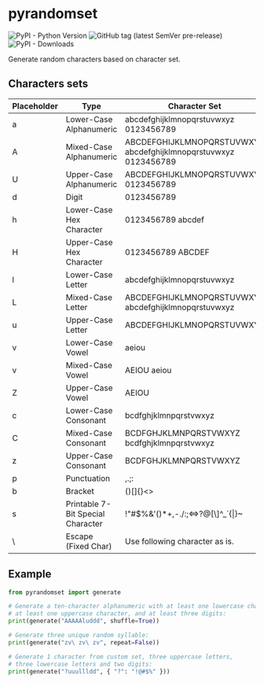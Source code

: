 pyrandomset
===========
![PyPI - Python Version](https://img.shields.io/pypi/pyversions/pyrandomset)
![GitHub tag (latest SemVer pre-release)](https://img.shields.io/github/v/tag/nokcode/pyrandomset?include_prereleases&label=version)
![PyPI - Downloads](https://img.shields.io/pypi/dm/pyrandomset)


Generate random characters based on character set.

Characters sets
---------------

Placeholder | Type                              | Character Set
----------- | --------------------------------- | ----------------------------------------------------------------
a           | Lower-Case Alphanumeric           | abcdefghijklmnopqrstuvwxyz 0123456789
A           | Mixed-Case Alphanumeric           | ABCDEFGHIJKLMNOPQRSTUVWXYZ abcdefghijklmnopqrstuvwxyz 0123456789
U           | Upper-Case Alphanumeric           | ABCDEFGHIJKLMNOPQRSTUVWXYZ 0123456789
d           | Digit                             | 0123456789
h           | Lower-Case Hex Character          | 0123456789 abcdef
H           | Upper-Case Hex Character          | 0123456789 ABCDEF
l           | Lower-Case Letter                 | abcdefghijklmnopqrstuvwxyz
L           | Mixed-Case Letter                 | ABCDEFGHIJKLMNOPQRSTUVWXYZ abcdefghijklmnopqrstuvwxyz
u           | Upper-Case Letter                 | ABCDEFGHIJKLMNOPQRSTUVWXYZ
v           | Lower-Case Vowel                  | aeiou
v           | Mixed-Case Vowel                  | AEIOU aeiou
Z           | Upper-Case Vowel                  | AEIOU
c           | Lower-Case Consonant              | bcdfghjklmnpqrstvwxyz
C           | Mixed-Case Consonant              | BCDFGHJKLMNPQRSTVWXYZ bcdfghjklmnpqrstvwxyz
z           | Upper-Case Consonant              | BCDFGHJKLMNPQRSTVWXYZ
p           | Punctuation                       | ,.;:
b           | Bracket                           | ()[]{}<>
s           | Printable 7-Bit Special Character | !\"#$%&'()*+,-./:;<=>?@\[\\\]^_`{\|}~
\           | Escape (Fixed Char)               | Use following character as is.

Example
-------

```python
from pyrandomset import generate

# Generate a ten-character alphanumeric with at least one lowercase character, 
# at least one uppercase character, and at least three digits:
print(generate("AAAAAluddd", shuffle=True))

# Generate three unique random syllable:
print(generate("zv\ zv\ zv", repeat=False))

# Generate 1 character from custom set, three uppercase letters, 
# three lowercase letters and two digits:
print(generate("?uuullldd", { "?": "!@#$%" }))
```
